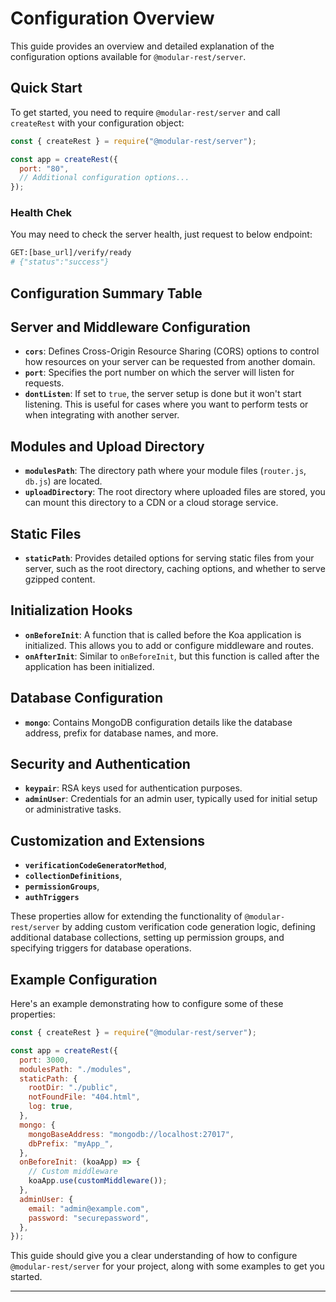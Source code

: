 # Configuration Overview

This guide provides an overview and detailed explanation of the configuration options available for `@modular-rest/server`.

## Quick Start

To get started, you need to require `@modular-rest/server` and call `createRest` with your configuration object:

```javascript
const { createRest } = require("@modular-rest/server");

const app = createRest({
  port: "80",
  // Additional configuration options...
});
```

### Health Chek

You may need to check the server health, just request to below endpoint:

```bash
GET:[base_url]/verify/ready
# {"status":"success"}
```

## Configuration Summary Table
<!--@include: @/server-client-ts/generative/interfaces/_internal_.restOptions.md#properties -->


## Server and Middleware Configuration

- **`cors`**: Defines Cross-Origin Resource Sharing (CORS) options to control how resources on your server can be requested from another domain.
- **`port`**: Specifies the port number on which the server will listen for requests.
- **`dontListen`**: If set to `true`, the server setup is done but it won't start listening. This is useful for cases where you want to perform tests or when integrating with another server.

## Modules and Upload Directory

- **`modulesPath`**: The directory path where your module files (`router.js`, `db.js`) are located.
- **`uploadDirectory`**: The root directory where uploaded files are stored, you can mount this directory to a CDN or a cloud storage service.

## Static Files

- **`staticPath`**: Provides detailed options for serving static files from your server, such as the root directory, caching options, and whether to serve gzipped content.

## Initialization Hooks

- **`onBeforeInit`**: A function that is called before the Koa application is initialized. This allows you to add or configure middleware and routes.
- **`onAfterInit`**: Similar to `onBeforeInit`, but this function is called after the application has been initialized.

## Database Configuration

- **`mongo`**: Contains MongoDB configuration details like the database address, prefix for database names, and more.

## Security and Authentication

- **`keypair`**: RSA keys used for authentication purposes.
- **`adminUser`**: Credentials for an admin user, typically used for initial setup or administrative tasks.

## Customization and Extensions

- **`verificationCodeGeneratorMethod`**,
- **`collectionDefinitions`**,
- **`permissionGroups`**,
- **`authTriggers`**

These properties allow for extending the functionality of `@modular-rest/server` by adding custom verification code generation logic, defining additional database collections, setting up permission groups, and specifying triggers for database operations.

## Example Configuration

Here's an example demonstrating how to configure some of these properties:

```javascript
const { createRest } = require("@modular-rest/server");

const app = createRest({
  port: 3000,
  modulesPath: "./modules",
  staticPath: {
    rootDir: "./public",
    notFoundFile: "404.html",
    log: true,
  },
  mongo: {
    mongoBaseAddress: "mongodb://localhost:27017",
    dbPrefix: "myApp_",
  },
  onBeforeInit: (koaApp) => {
    // Custom middleware
    koaApp.use(customMiddleware());
  },
  adminUser: {
    email: "admin@example.com",
    password: "securepassword",
  },
});
```

This guide should give you a clear understanding of how to configure `@modular-rest/server` for your project, along with some examples to get you started.

---

